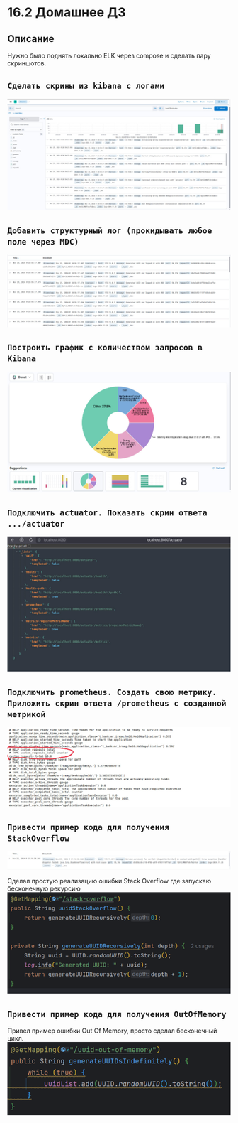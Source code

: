# 16.2 Домашнее ДЗ

## Описание
Нужно было поднять локально ELK через compose и сделать пару скриншотов.

## `Сделать скрины из kibana с логами`
![](/pictures/kibana_logs.jpg)

## `Добавить структурный лог (прокидывать любое поле через MDC)`
![](/pictures/MDC_logs.jpg)

## `Построить график с количеством запросов в Kibana`
![](/pictures/Kibana_graph.jpg)

## `Подключить actuator. Показать скрин ответа .../actuator`
![](/pictures/actuator.jpg)

## `Подключить prometheus. Создать свою метрику. Приложить скрин ответа /prometheus с созданной метрикой`
![](/pictures/prometheus_metric.jpg)

## `Привести пример кода для получения StackOverflow`
![](/pictures/stackOverFlow.jpg)

Сделал простую реализацию ошибки Stack Overflow где запускаю бесконечную рекурсию
![](/pictures/stackOverFlowCode.png)

## `Привести пример кода для получения OutOfMemory`
Привел пример ошибки Out Of Memory, просто сделал бесконечный цикл.
![](/pictures/outOfMemory.png)
